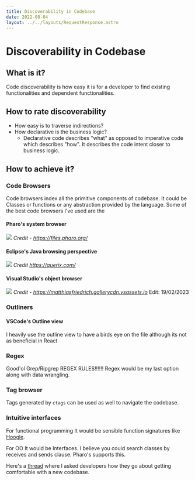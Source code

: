 ```yaml
---
title: Discoverability in Codebase
date: 2022-08-04
layout: ../../layouts/RequestResponse.astro
---
```

# Discoverability in Codebase
## What is it?
Code discoverability is how easy it is for a developer to find existing functionalities and dependent functionalities.

## How to rate discoverability
- How easy is to traverse indirections?
- How declarative is the business logic?
	- Declarative code describes "what" as opposed to imperative code which describes "how". It describes the code intent closer to business logic.

## How to achieve it?
### Code Browsers
Code browsers index all the primitive components of codebase. It could be Classes or functions or any abstraction provided by the language.
	Some of the best code browsers I've used are the
#### Pharo's system browser
![](https://files.pharo.org/web-images/carousel/navigation.gif)
		*Credit - https://files.pharo.org/*
#### Eclipse's Java browsing perspective
![](https://querix.com/go/beginner/Content/Resources/Images/05_workbench/01_ls/02_interface/01_perspectives/java/java_browsing_perspective_00_thumb_600_0.png)
		*Credit https://querix.com/*
#### Visual Studio's object browser
![](https://matthiasfriedrich.gallerycdn.vsassets.io/extensions/matthiasfriedrich/visualbasictoolsforvisualstudio/1.6.6/1505850909956/151077/1/object-browser.png)
		*Credit - https://matthiasfriedrich.gallerycdn.vsassets.io*
Edit: 19/02/2023

### Outliners
#### VSCode's Outline view
I heavily use the outline view to have a birds eye on the file although its not as beneficial in React

### Regex
Good'ol Grep/Ripgrep REGEX RULES!!!!!!
Regex would be my last option along with data wrangling.

### Tag browser
Tags generated by `ctags` can be used as well to navigate the codebase.


### Intuitive interfaces
For functional programming It would be sensible function signatures like [Hoogle](https://hoogle.haskell.org/).

For OO It would be Interfaces. I believe you could search classes by receives and sends clause. Pharo's supports this.

Here's a [thread](https://news.ycombinator.com/item?id=32365660) where I asked developers how they go about getting comfortable with a new codebase.
